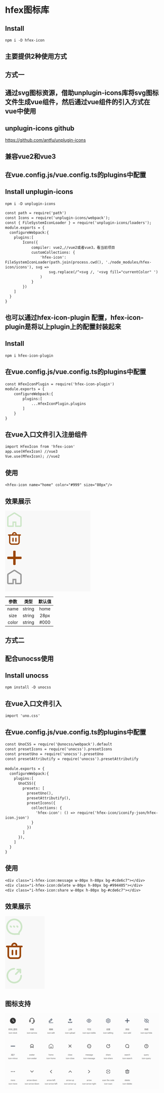# hfex图标库

## Install
```
npm i -D hfex-icon
```
## 主要提供2种使用方式

## 方式一
## 通过svg图标资源，借助unplugin-icons库将svg图标文件生成vue组件，然后通过vue组件的引入方式在vue中使用
## unplugin-icons github 
https://github.com/antfu/unplugin-icons
## 兼容vue2和vue3 

## 在vue.config.js/vue.config.ts的plugins中配置
## Install unplugin-icons

```
npm i -D unplugin-icons
```
```
const path = require('path')
const Icons = require('unplugin-icons/webpack');
const { FileSystemIconLoader } = require('unplugin-icons/loaders');
module.exports = {
  configureWebpack:{
    plugins:[
        Icons({
            compiler: vue2,//vue2或者vue3，看当前项目
            customCollections: {
                'hfex-icon': FileSystemIconLoader(path.join(process.cwd(), './node_modules/hfex-icon/icons'), svg =>
                    svg.replace(/^<svg /, '<svg fill="currentColor" ')
                )
            }
        })
    ]
  }
}
```
## 也可以通过hfex-icon-plugin 配置，hfex-icon-plugin是将以上plugin上的配置封装起来
## Install
```
npm i hfex-icon-plugin
```
## 在vue.config.js/vue.config.ts的plugins中配置
```
const HfexIconPlugin = require('hfex-icon-plugin')
module.exports = {
    configureWebpack:{
        plugins:[
            ...HfexIconPlugin.plugins
        ]
    }
}
```
## 在vue入口文件引入注册组件
```
import HfexIcon from 'hfex-icon'
app.use(HfexIcon) //vue3
Vue.use(MfexIcon); //vue2

```
## 使用
```
<hfex-icon name="home" color="#999" size="80px"/>
```
## 效果展示
![Image text](https://raw.githubusercontent.com/UzumakiHan/static-files/master/images/hfex-icon-show.png)


|   参数    |    类型  |  默认值     |
| :-------: | :------: | :--------: |
|   name    |  string  |    home    |
|   size    |  string  |    28px    |
|   color   |  string  |    #000    |


## 方式二
## 配合unocss使用

## Install unocss
```
npm install -D unocss
```
## 在vue入口文件引入
```
import 'uno.css'
```
## 在vue.config.js/vue.config.ts的plugins中配置

```
const UnoCSS = require('@unocss/webpack').default
const presetIcons = require('unocss').presetIcons
const presetUno = require('unocss').presetUno
const presetAttributify = require('unocss').presetAttributify

module.exports = {
  configureWebpack:{
    plugins:[
      UnoCSS({
        presets: [
          presetUno(),
          presetAttributify(),
          presetIcons({
            collections: {
              'hfex-icon': () => require('hfex-icon/iconify-json/hfex-icon.json')
            }
          })
        ]
      }),
    ]
  }
}
```
## 使用
```
<div class="i-hfex-icon:message w-80px h-80px bg-#cde6c7"></div>
<div class="i-hfex-icon:delete w-80px h-80px bg-#994405"></div>
<div class="i-hfex-icon:share w-80px h-80px bg-#cde6c7"></div>
```

## 效果展示
![Image text](https://raw.githubusercontent.com/UzumakiHan/static-files/master/images/unocss-show.png)

## 图标支持
![Image text](https://raw.githubusercontent.com/UzumakiHan/static-files/master/images/icon-support.png)